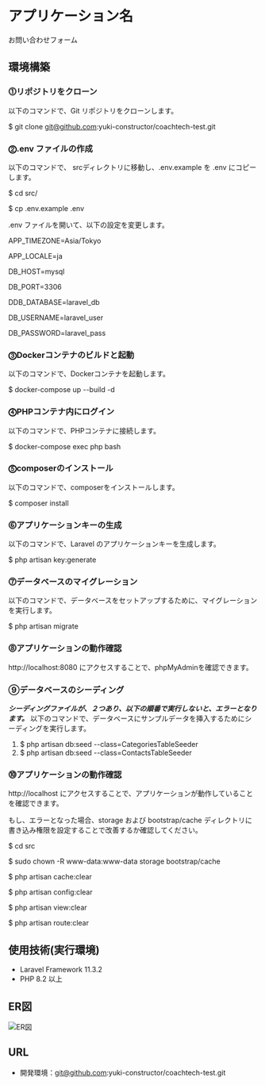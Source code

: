 # アプリケーション名
お問い合わせフォーム


## 環境構築

### ⓵リポジトリをクローン

以下のコマンドで、Git リポジトリをクローンします。

$ git clone git@github.com:yuki-constructor/coachtech-test.git


### ⓶.env ファイルの作成

以下のコマンドで、 srcディレクトリに移動し、.env.example を .env にコピーします。

$ cd src/

$ cp .env.example .env


.env ファイルを開いて、以下の設定を変更します。

APP_TIMEZONE=Asia/Tokyo


APP_LOCALE=ja


DB_HOST=mysql

DB_PORT=3306

DDB_DATABASE=laravel_db

DB_USERNAME=laravel_user

DB_PASSWORD=laravel_pass


### ⓷Dockerコンテナのビルドと起動

以下のコマンドで、Dockerコンテナを起動します。

$ docker-compose up --build -d


### ⓸PHPコンテナ内にログイン

以下のコマンドで、PHPコンテナに接続します。

$ docker-compose exec php bash


### ⓹composerのインストール

以下のコマンドで、composerをインストールします。

$ composer install

### ⓺アプリケーションキーの生成

以下のコマンドで、Laravel のアプリケーションキーを生成します。

$ php artisan key:generate


### ⓻データベースのマイグレーション

以下のコマンドで、データベースをセットアップするために、マイグレーションを実行します。

$ php artisan migrate


### ⓼アプリケーションの動作確認

 http://localhost:8080 にアクセスすることで、phpMyAdminを確認できます。


### ⑨データベースのシーディング

***シーディングファイルが、２つあり、以下の順番で実行しないと、エラーとなります。***
以下のコマンドで、データベースにサンプルデータを挿入するためにシーディングを実行します。

1. $ php artisan db:seed --class=CategoriesTableSeeder
2. $ php artisan db:seed --class=ContactsTableSeeder


### ⓾アプリケーションの動作確認

 http://localhost にアクセスすることで、アプリケーションが動作していることを確認できます。

 もし、エラーとなった場合、storage および bootstrap/cache ディレクトリに書き込み権限を設定することで改善するか確認してください。

  $ cd src
  
  $ sudo chown -R www-data:www-data storage bootstrap/cache
  
  $ php artisan cache:clear
  
  $ php artisan config:clear
  
  $ php artisan view:clear
  
  $ php artisan route:clear
  

## 使用技術(実行環境)
- Laravel Framework 11.3.2
- PHP 8.2 以上

## ER図
![ER図](https://github.com/user-attachments/assets/f64c5674-6d4e-445c-aaad-93b042ec3cd8)

## URL
- 開発環境：git@github.com:yuki-constructor/coachtech-test.git







